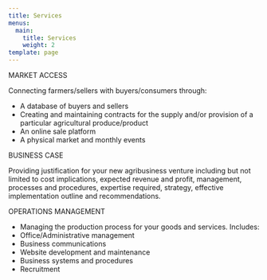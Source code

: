 ```yaml
---
title: Services
menus:
  main:
    title: Services
    weight: 2
template: page
---
```

<!--StartFragment-->

MARKET ACCESS

<!--EndFragment-->

<!--StartFragment-->

Connecting farmers/sellers with buyers/consumers through:

* A database of buyers and sellers
* Creating and maintaining contracts for the supply and/or provision of a particular agricultural produce/product
* An online sale platform
* A physical market and monthly events

<!--EndFragment-->



<!--StartFragment-->

BUSINESS CASE

<!--EndFragment-->

<!--StartFragment-->

Providing justification for your new agribusiness venture including but not limited to cost implications, expected revenue and profit, management, processes and procedures, expertise required, strategy, effective implementation outline and recommendations.

<!--EndFragment-->

<!--StartFragment-->

OPERATIONS MANAGEMENT

* Managing the production process for your goods and services. Includes:
* Office/Administrative management
* Business communications
* Website development and maintenance
* Business systems and procedures
* Recruitment

<!--EndFragment-->
